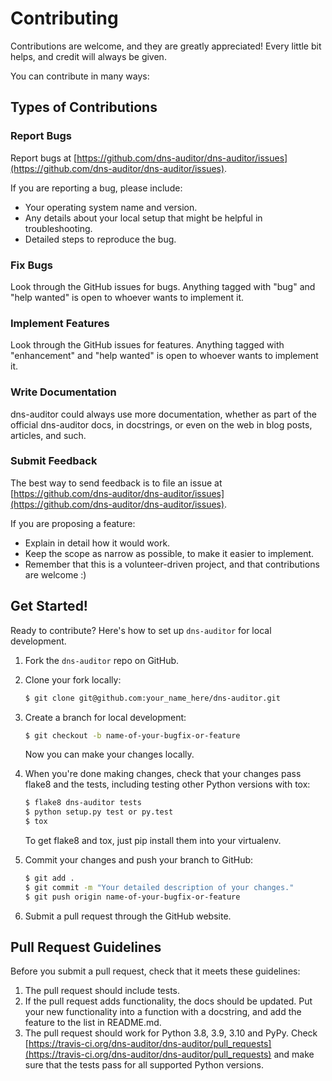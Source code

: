 # Contributing

Contributions are welcome, and they are greatly appreciated! Every little bit
helps, and credit will always be given.

You can contribute in many ways:

## Types of Contributions

### Report Bugs

Report bugs at [https://github.com/dns-auditor/dns-auditor/issues](https://github.com/dns-auditor/dns-auditor/issues).

If you are reporting a bug, please include:

* Your operating system name and version.
* Any details about your local setup that might be helpful in troubleshooting.
* Detailed steps to reproduce the bug.

### Fix Bugs

Look through the GitHub issues for bugs. Anything tagged with "bug" and "help
wanted" is open to whoever wants to implement it.

### Implement Features

Look through the GitHub issues for features. Anything tagged with "enhancement"
and "help wanted" is open to whoever wants to implement it.

### Write Documentation

dns-auditor could always use more documentation, whether as part of the
official dns-auditor docs, in docstrings, or even on the web in blog posts,
articles, and such.

### Submit Feedback

The best way to send feedback is to file an issue at [https://github.com/dns-auditor/dns-auditor/issues](https://github.com/dns-auditor/dns-auditor/issues).

If you are proposing a feature:

* Explain in detail how it would work.
* Keep the scope as narrow as possible, to make it easier to implement.
* Remember that this is a volunteer-driven project, and that contributions
  are welcome :)

## Get Started!

Ready to contribute? Here's how to set up `dns-auditor` for local development.

1. Fork the `dns-auditor` repo on GitHub.
2. Clone your fork locally:

    ```sh
    $ git clone git@github.com:your_name_here/dns-auditor.git
    ```

3. Create a branch for local development:

    ```sh
    $ git checkout -b name-of-your-bugfix-or-feature
    ```

   Now you can make your changes locally.

4. When you're done making changes, check that your changes pass flake8 and the
   tests, including testing other Python versions with tox:

    ```sh
    $ flake8 dns-auditor tests
    $ python setup.py test or py.test
    $ tox
    ```

   To get flake8 and tox, just pip install them into your virtualenv.

5. Commit your changes and push your branch to GitHub:

    ```sh
    $ git add .
    $ git commit -m "Your detailed description of your changes."
    $ git push origin name-of-your-bugfix-or-feature
    ```

6. Submit a pull request through the GitHub website.

## Pull Request Guidelines

Before you submit a pull request, check that it meets these guidelines:

1. The pull request should include tests.
2. If the pull request adds functionality, the docs should be updated. Put
   your new functionality into a function with a docstring, and add the
   feature to the list in README.md.
3. The pull request should work for Python 3.8, 3.9, 3.10 and PyPy. Check
   [https://travis-ci.org/dns-auditor/dns-auditor/pull_requests](https://travis-ci.org/dns-auditor/dns-auditor/pull_requests)
   and make sure that the tests pass for all supported Python versions.
